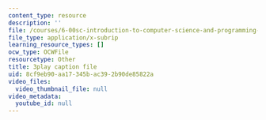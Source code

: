 ```yaml
---
content_type: resource
description: ''
file: /courses/6-00sc-introduction-to-computer-science-and-programming-spring-2011/8cf9eb90aa17345bac392b90de85822a_UHRhUufAlE4.srt
file_type: application/x-subrip
learning_resource_types: []
ocw_type: OCWFile
resourcetype: Other
title: 3play caption file
uid: 8cf9eb90-aa17-345b-ac39-2b90de85822a
video_files:
  video_thumbnail_file: null
video_metadata:
  youtube_id: null
---
```

